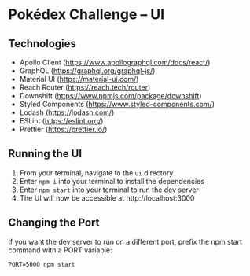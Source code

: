 # Pokédex Challenge – UI

## Technologies

- Apollo Client (https://www.apollographql.com/docs/react/)
- GraphQL (https://graphql.org/graphql-js/)
- Material UI (https://material-ui.com/)
- Reach Router (https://reach.tech/router)
- Downshift (https://www.npmjs.com/package/downshift)
- Styled Components (https://www.styled-components.com/)
- Lodash (https://lodash.com/)
- ESLint (https://eslint.org/)
- Prettier (https://prettier.io/)

## Running the UI

1. From your terminal, navigate to the `ui` directory
1. Enter `npm i` into your terminal to install the dependencies
1. Enter `npm start` into your terminal to run the dev server
1. The UI will now be accessible at http://localhost:3000

## Changing the Port

If you want the dev server to run on a different port, prefix the npm start command with a PORT variable:

```
PORT=5000 npm start
```
